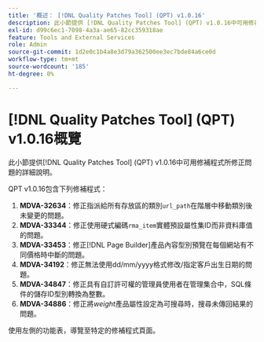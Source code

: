 ```yaml
---
title: '概述： [!DNL Quality Patches Tool] (QPT) v1.0.16'
description: 此小節提供 [!DNL Quality Patches Tool] (QPT) v1.0.16中可用修補程式所修正問題的詳細說明。
exl-id: d99c6ec1-7098-4a3a-ae65-82cc359318ae
feature: Tools and External Services
role: Admin
source-git-commit: 1d2e0c1b4a8e3d79a362500ee3ec7bde84a6ce0d
workflow-type: tm+mt
source-wordcount: '185'
ht-degree: 0%

---
```


# [!DNL Quality Patches Tool] (QPT) v1.0.16概覽

此小節提供[!DNL Quality Patches Tool] (QPT) v1.0.16中可用修補程式所修正問題的詳細說明。

QPT v1.0.16包含下列修補程式：

1. **MDVA-32634**：修正指派給所有存放區的類別`url_path`在階層中移動類別後未變更的問題。
1. **MDVA-33344**：修正使用硬式編碼`rma_item`實體預設屬性集ID而非資料庫值的問題。
1. **MDVA-33453**：修正[!DNL Page Builder]產品內容型別預覽在每個網站有不同價格時中斷的問題。
1. **MDVA-34192**：修正無法使用dd/mm/yyyy格式修改/指定客戶出生日期的問題。
1. **MDVA-34847**：修正具有自訂許可權的管理員使用者在管理集合中，SQL條件的儲存ID型別轉換為整數。
1. **MDVA-34886**：修正將&#x200B;*weight*&#x200B;產品屬性設定為可搜尋時，搜尋未傳回結果的問題。

使用左側的功能表，導覽至特定的修補程式頁面。
